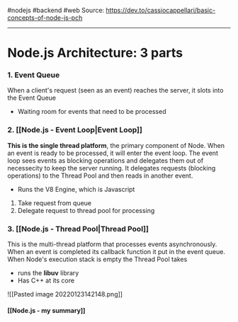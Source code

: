 #nodejs #backend #web
Source: https://dev.to/cassiocappellari/basic-concepts-of-node-js-pch

---
# Node.js Architecture: 3 parts

### 1. Event Queue
When a client's request (seen as an event) reaches the server, it slots into the Event Queue
- Waiting room for events that need to be processed

### 2. [[Node.js - Event Loop|Event Loop]]
**This is the single thread platform**, the primary component of Node. When an event is ready to be processed, it will enter the event loop. The event loop sees events as blocking operations and delegates them out of necessecity to keep the server running. It delegates requests (blocking operations) to the Thread Pool and then reads in another event.
- Runs the V8 Engine, which is Javascript
1. Take request from queue
2. Delegate request to thread pool for processing

### 3. [[Node.js - Thread Pool|Thread Pool]]
This is the multi-thread platform that processes events asynchronously. When an event is completed its callback function it put in the event queue. When Node's execution stack is empty the Thread Pool takes 
- runs the **libuv** library
- Has C++ at its core

![[Pasted image 20220123142148.png]]


#### [[Node.js - my summary]]
